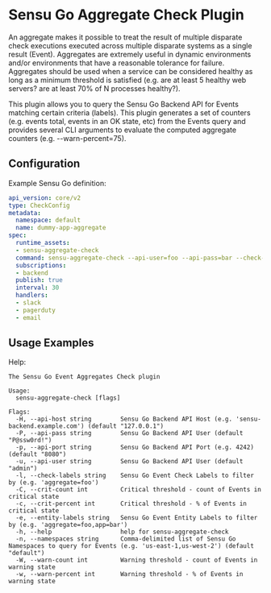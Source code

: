 # Sensu Go Aggregate Check Plugin

An aggregate makes it possible to treat the result of multiple disparate check executions executed across multiple disparate systems as a single result (Event). Aggregates are extremely useful in dynamic environments and/or environments that have a reasonable tolerance for failure. Aggregates should be used when a service can be considered healthy as long as a minimum threshold is satisfied (e.g. are at least 5 healthy web servers? are at least 70% of N processes healthy?).

This plugin allows you to query the Sensu Go Backend API for Events matching certain criteria (labels). This plugin generates a set of counters (e.g. events total, events in an OK state, etc) from the Events query and provides several CLI arguments to evaluate the computed aggregate counters (e.g. --warn-percent=75).

## Configuration

Example Sensu Go definition:

```yaml
api_version: core/v2
type: CheckConfig
metadata:
  namespace: default
  name: dummy-app-aggregate
spec:
  runtime_assets:
  - sensu-aggregate-check
  command: sensu-aggregate-check --api-user=foo --api-pass=bar --check-labels='aggregate=healthz,app=dummy' --warn-percent=75 --crit-percent=50
  subscriptions:
  - backend
  publish: true
  interval: 30
  handlers:
  - slack
  - pagerduty
  - email
```

## Usage Examples

Help:

```
The Sensu Go Event Aggregates Check plugin

Usage:
  sensu-aggregate-check [flags]

Flags:
  -H, --api-host string        Sensu Go Backend API Host (e.g. 'sensu-backend.example.com') (default "127.0.0.1")
  -P, --api-pass string        Sensu Go Backend API User (default "P@ssw0rd!")
  -p, --api-port string        Sensu Go Backend API Port (e.g. 4242) (default "8080")
  -u, --api-user string        Sensu Go Backend API User (default "admin")
  -l, --check-labels string    Sensu Go Event Check Labels to filter by (e.g. 'aggregate=foo')
  -C, --crit-count int         Critical threshold - count of Events in critical state
  -c, --crit-percent int       Critical threshold - % of Events in critical state
  -e, --entity-labels string   Sensu Go Event Entity Labels to filter by (e.g. 'aggregate=foo,app=bar')
  -h, --help                   help for sensu-aggregate-check
  -n, --namespaces string      Comma-delimited list of Sensu Go Namespaces to query for Events (e.g. 'us-east-1,us-west-2') (default "default")
  -W, --warn-count int         Warning threshold - count of Events in warning state
  -w, --warn-percent int       Warning threshold - % of Events in warning state
```
